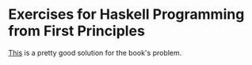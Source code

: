 # Exercises for Haskell Programming from First Principles

[This](https://github.com/dmvianna/haskellbook) is a pretty good solution for the book's problem.
